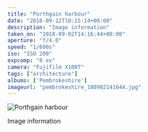 ```yaml
---
title: "Porthgain harbour"
date: "2018-09-12T10:15:14+00:00"
description: "Image information"
taken_on: "2018-09-02T14:16:44+00:00"
aperture: "f/4.0"
speed: "1/600s"
iso: "ISO 200"
expcomp: "0 ev"
camera: "Fujifilm X100T"
tags: ["architecture"]
albums: ['Pembrokeshire']
imageurl: "pembrokeshire_180902141644.jpg"
---
```


![Porthgain harbour](https://wingsopenwide-images.s3.amazonaws.com/xs/pembrokeshire_180902141644.jpg)

Image information
